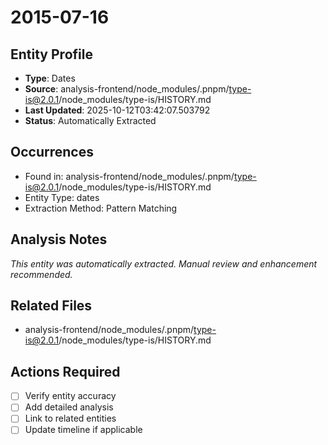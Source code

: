 # 2015-07-16

## Entity Profile
- **Type**: Dates
- **Source**: analysis-frontend/node_modules/.pnpm/type-is@2.0.1/node_modules/type-is/HISTORY.md
- **Last Updated**: 2025-10-12T03:42:07.503792
- **Status**: Automatically Extracted

## Occurrences
- Found in: analysis-frontend/node_modules/.pnpm/type-is@2.0.1/node_modules/type-is/HISTORY.md
- Entity Type: dates
- Extraction Method: Pattern Matching

## Analysis Notes
*This entity was automatically extracted. Manual review and enhancement recommended.*

## Related Files
- analysis-frontend/node_modules/.pnpm/type-is@2.0.1/node_modules/type-is/HISTORY.md

## Actions Required
- [ ] Verify entity accuracy
- [ ] Add detailed analysis
- [ ] Link to related entities
- [ ] Update timeline if applicable
